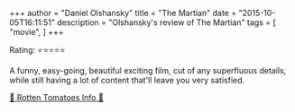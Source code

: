 +++
author = "Daniel Olshansky"
title = "The Martian"
date = "2015-10-05T16:11:51"
description = "Olshansky's review of The Martian"
tags = [
    "movie",
]
+++

Rating: ⭐⭐⭐⭐⭐

A funny, easy-going, beautiful exciting film, cut of any superfluous details, while still having a lot of content that'll leave you very satisfied.

[🍅 Rotten Tomatoes Info 🍅](https://www.rottentomatoes.com//m/the_martian)